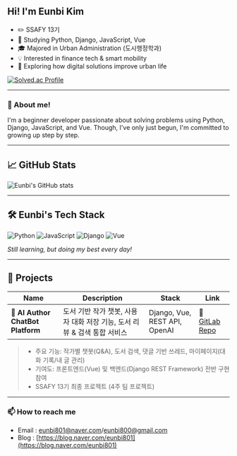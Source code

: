 ## Hi! I'm Eunbi Kim
- ✏️ SSAFY 13기  
- 📖 Studying Python, Django, JavaScript, Vue  
- 🎓 Majored in Urban Administration (도시행정학과)  
- 💡 Interested in finance tech & smart mobility  
- 🚀 Exploring how digital solutions improve urban life

[![Solved.ac Profile](http://mazassumnida.wtf/api/generate_badge?boj=eunbi801)](https://solved.ac/eunbi801)

---

### 🌱 About me!
I'm a beginner developer passionate about solving problems using Python, Django, JavaScript, and Vue.
Though, I've only just begun, I'm committed to growing up step by step.

---

## 📈 GitHub Stats
![Eunbi's GitHub stats](https://github-readme-stats.vercel.app/api?username=CodeEunbi&show_icons=true&theme=radical)

---

## 🛠️ Eunbi's Tech Stack

![Python](https://img.shields.io/badge/Python-3776AB?style=for-the-badge&logo=python&logoColor=white)
![JavaScript](https://img.shields.io/badge/JavaScript-F7DF1E?style=for-the-badge&logo=javascript&logoColor=black)
![Django](https://img.shields.io/badge/Django-092E20?style=for-the-badge&logo=django&logoColor=white)
![Vue](https://img.shields.io/badge/Vue.js-4FC08D?style=for-the-badge&logo=vue.js&logoColor=white)

*Still learning, but doing my best every day!*

---

## 📂 Projects

| Name | Description | Stack | Link |
|------|-------------|-------|------|
| 🧠 **AI Author ChatBot Platform** | 도서 기반 작가 챗봇, 사용자 대화 저장 기능, 도서 리뷰 & 검색 통합 서비스 | Django, Vue, REST API, OpenAI | 🔗 [GitLab Repo](https://lab.ssafy.com/eunbi801/final-pjt) |

> - 주요 기능: 작가별 챗봇(Q&A), 도서 검색, 댓글 기반 쓰레드, 마이페이지(대화 기록/내 글 관리)  
> - 기여도: 프론트엔드(Vue) 및 백엔드(Django REST Framework) 전반 구현 참여  
> - SSAFY 13기 최종 프로젝트 (4주 팀 프로젝트)

---

### 📫 How to reach me
- Email : eunbi801@naver.com/eunbi800@gmail.com
- Blog : [https://blog.naver.com/eunbi801](https://blog.naver.com/eunbi801)

<!--
**CodeEunbi/CodeEunbi** is a ✨ _special_ ✨ repository because its `README.md` (this file) appears on your GitHub profile.

Here are some ideas to get you started:

- 🔭 I’m currently working on ...
- 🌱 I’m currently learning ...
- 👯 I’m looking to collaborate on ...
- 🤔 I’m looking for help with ...
- 💬 Ask me about ...
- 📫 How to reach me: ...
- 😄 Pronouns: ...
- ⚡ Fun fact: ...
-->
